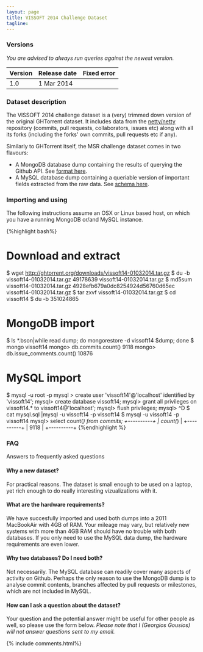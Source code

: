 ```yaml
---
layout: page
title: VISSOFT 2014 Challenge Dataset 
tagline: 
---
```

### Versions

*You are advised to always run queries against the newest version.* 

<table class="table table-hover table-condensed">
  <thead>
  <tr>
      <th>Version</th>
      <th>Release date</th>
      <th>Fixed error</th>
  </tr>
  </thead> 
  <tbody>
    <tr>
      <td>1.0</td>
      <td>1 Mar 2014</td>
      <td></td>
  </tr>
  </tbody>
</table>

### Dataset description

The VISSOFT 2014 challenge dataset is a (very) trimmed down version of the
original GHTorrent dataset. It includes data from the
[netty/netty](http://github.com/repos/netty/netty) repository (commits, pull
requests, collaborators, issues etc) along with all its forks (including the
forks' own commits, pull requests etc if any).

Similarly to GHTorrent itself, the MSR challenge dataset comes in two flavours:

* A MongoDB database dump containing the results of querying the Github API. See [format here](mongo.html).
* A MySQL database dump containing a queriable version of important fields extracted from the raw data. See [schema here](relational.html).

### Importing and using

The following instructions assume an OSX or Linux based host, on which 
you have a running MongoDB or/and MySQL instance.

{%highlight bash%}
# Download and extract
$ wget http://ghtorrent.org/downloads/vissoft14-01032014.tar.gz
$ du -b vissoft14-01032014.tar.gz 
49178639  vissoft14-01032014.tar.gz
$ md5sum vissoft14-01032014.tar.gz 
4928efb679a0dc8254924d56760d65ec  vissoft14-01032014.tar.gz
$ tar zxvf vissoft14-01032014.tar.gz 
$ cd vissoft14
$ du -b 
351024865

# MongoDB import 
$ ls *.bson|while read dump; do mongorestore -d vissoft14 $dump; done
$ mongo vissoft14
mongo> db.commits.count()
9118
mongo> db.issue_comments.count()
10876

# MySQL import
$ mysql -u root -p
mysql > create user 'vissoft14'@'localhost' identified by 'vissoft14';
mysql> create database vissoft14;
mysql> grant all privileges on vissoft14.* to vissoft14@'localhost';
mysql> flush privileges;
mysql> ^D 
$ cat mysql.sql |mysql -u vissoft14 -p vissoft14
$ mysql -u vissoft14 -p vissoft14
mysql> select count(*) from commits;
+----------+
| count(*) |
+----------+
|     9118 |
+----------+
{%endhighlight %}

### FAQ

Answers to frequently asked questions

#### Why a new dataset?

For practical reasons. The dataset is small enough to be used on a laptop,
yet rich enough to do really interesting vizualizations with it.

#### What are the hardware requirements?

We have succesfully imported and used both dumps into a 2011 MacBookAir with 4GB
of RAM. Your mileage may vary, but relatively new systems with more than 4GB RAM should have no trouble with both databases. If you only need to use the MySQL data dump, the hardware requirements are even lower.

#### Why two databases? Do I need both?

Not necessarily. The MySQL database can readily cover many aspects of activity
on Github. Perhaps the only reason to use the MongoDB dump is to analyse commit contents, branches affected by pull requests or milestones, which are not included in MySQL.

#### How can I ask a question about the dataset? 

Your question and the potential answer might be useful for other people as
well, so please use the form below. *Please note that I (Georgios Gousios) will
not answer questions sent to my email.*

{% include comments.html%}
    
